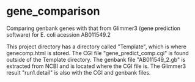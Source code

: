 # gene_comparison
Comparing genbank genes with that from Glimmer3 (gene prediction software) for E. coli acession AB011549.2

This project directory has a directory called "Template", which is where genecomp.html is stored. The CGI file "gene_predict_comp.cgi" is found outside of the Template directory. The genbank file "AB011549_2.gb" is extracted from NCBI and is located where the CGI file is. The Glimmer3 result "run1.detail" is also with the CGI and genbank files.

